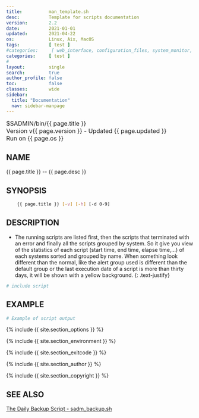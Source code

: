 ```yaml
---
title:          man_template.sh
desc:           Template for scripts documentation
version:        2.2
date:           2021-01-01
updated:        2021-04-22
os:             Linux, Aix, MacOS
tags:           [ test ] 
#categories:     [ web_interface, configuration_files, system_monitor, server_scripts, client-scripts, command_line,  utilities, libraries, templates, test ] 
categories:     [ test ] 
#
layout:         single
search:         true
author_profile: false
toc:            false
classes:        wide
sidebar:
  title: "Documentation"
  nav: sidebar-manpage
---
```


<font size="3">
<div>$SADMIN/bin/{{ page.title }}</div>
<div>Version v{{ page.version }} - Updated {{ page.updated }}</div>
<div>Run on {{ page.os }}</div>
</font>


<a id="name"></a>

## NAME
{{ page.title }} -- {{ page.desc }}


<a id="synopsis"></a>

## SYNOPSIS

```bash
    {{ page.title }} [-v] [-h] [-d 0-9]  
```


<a id="description"></a>

## DESCRIPTION

<!-- ![Daily Script Report Example](/assets/img/man/sadm_daily_report_script.png){: .align-center} -->
  - The running scripts are listed first, then the scripts that terminated with an error and 
  finally all the scripts grouped by system. So it give you view of the statistics of each script 
  (start time, end time, elapse time,...) of each systems sorted and grouped by name. When 
  something look different than the normal, like the alert group used is different than the 
  default group or the last execution date of a script is more than thirty days, it will be 
  shown with a yellow background. 
  {: .text-justify}
 
```bash
# include script
```


<a id="examples"></a>

## EXAMPLE

```bash
# Example of script output
```


{% include {{ site.section_options     }} %}

{% include {{ site.section_environment }} %}

{% include {{ site.section_exitcode    }} %}

{% include {{ site.section_author      }} %}

{% include {{ site.section_copyright   }} %}


<a id="seealso"></a>

## SEE ALSO
[The Daily Backup Script - sadm_backup.sh](#)
